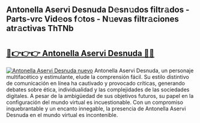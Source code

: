 ## Antonella Aservi Desnuda D𝚎sn𝚞dos filtr𝚊dos - Parts-vrc Vid𝚎os f𝚘tos - N𝚞evas filtr𝚊ciones atr𝚊ctivas ThTNb

# <h2><a href="http://mb21fp2.tromn.icu/?c=Antonella+Aservi+Desnuda">🔗👉👉👉 Antonella Aservi Desnuda 🔗🔗</a></h2>

[![Antonella Aservi Desnuda nuevo](https://i.imgur.com/pEAQMta.gif)](http://mb21fp2.tromn.icu/?c=Antonella+Aservi+Desnuda)
Antonella Aservi Desnuda, un personaje multifacético y estimulante, elude la comprensión fácil. Su estilo distintivo de comunicación en línea ha cautivado y provocado críticas, generando debates sobre ética, individualidad y las complejidades de las sociedades digitales. A pesar de la ambigüedad de sus objetivos futuros, su papel en la configuración del mundo virtual es incuestionable. Con un compromiso inquebrantable y un encanto innegable, la presencia de Antonella Aservi Desnuda en el mundo virtual es incontenible.
